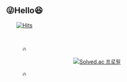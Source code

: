 <div align="center">

## :stuck_out_tongue_winking_eye:**Hello**:laughing:

 
[![Hits](https://hits.seeyoufarm.com/api/count/incr/badge.svg?url=https%3A%2F%2Fgithub.com%2Fkihyuny&count_bg=%235FB2EA&title_bg=%239B9B9B&icon=angellist.svg&icon_color=%23E7E7E7&title=hits&edge_flat=false)](https://hits.seeyoufarm.com)

</br>
  
 🔥
 <div align="right">
 
[![Solved.ac
프로필](http://mazassumnida.wtf/api/generate_badge?boj=jsh99875)](https://solved.ac/jsh99875)

</div>
🔥
 
</div>
  
 
  
  

